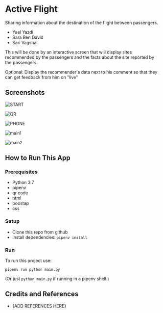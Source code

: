 # Active Flight
Sharing information about the destination of the flight between passengers.

* Yael Yazdi
* Sara Ben David
* Sari Vagshal

This will be done by an interactive screen that will display sites recommended by the passengers and the facts about the site reported by the passengers.

Optional: Display the recommender's data next to his comment so that they can get feedback from him on "live"

## Screenshots

![START](https://github.com/Elevationacademy/excellenteam-hackathon-ella-active-flight-y-s-s/blob/master/screenshots/qr.PNG)

![QR](https://github.com/Elevationacademy/excellenteam-hackathon-ella-active-flight-y-s-s/blob/master/screenshots/start.PNG)

![PHONE](https://github.com/Elevationacademy/excellenteam-hackathon-ella-active-flight-y-s-s/blob/master/screenshots/phone.PNG)

![main1](https://github.com/Elevationacademy/excellenteam-hackathon-ella-active-flight-y-s-s/blob/master/screenshots/main1.PNG)

![main2](https://github.com/Elevationacademy/excellenteam-hackathon-ella-active-flight-y-s-s/blob/master/screenshots/main2.PNG)

## How to Run This App

### Prerequisites
* Python 3.7 
* pipenv 
* qr code
* html
* boostap
* css

### Setup
* Clone this repo from github
* Install dependencies: `pipenv install`

### Run
To run this project use:

    pipenv run python main.py

(Or just `python main.py` if running in a pipenv shell.)

## Credits and References
* {ADD REFERENCES HERE}


